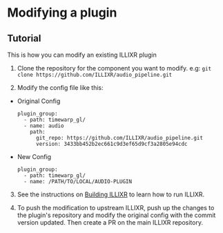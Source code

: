 # Modifying a plugin

## Tutorial

This is how you can modify an existing ILLIXR plugin

1. Clone the repository for the component you want to modify. e.g: `git clone https://github.com/ILLIXR/audio_pipeline.git`

2.  Modify the config file like this:

   - Original Config

     ```
     plugin_group:
       - path: timewarp_gl/
       - name: audio
         path:
           git_repo: https://github.com/ILLIXR/audio_pipeline.git
           version: 3433bb452b2ec661c9d3ef65d9cf3a2805e94cdc
     ```

   - New Config

     ```
     plugin_group:
       - path: timewarp_gl/
       - name: /PATH/TO/LOCAL/AUDIO-PLUGIN
     ```
   
3. See the instructions on [Building ILLIXR][1] to learn how to run ILLIXR.

4. To push the modification to upstream ILLIXR, push up the changes to the plugin's repository and modify the original config with the commit version updated. Then create a PR on the main ILLIXR repository.

[1]: building_illixr.md
